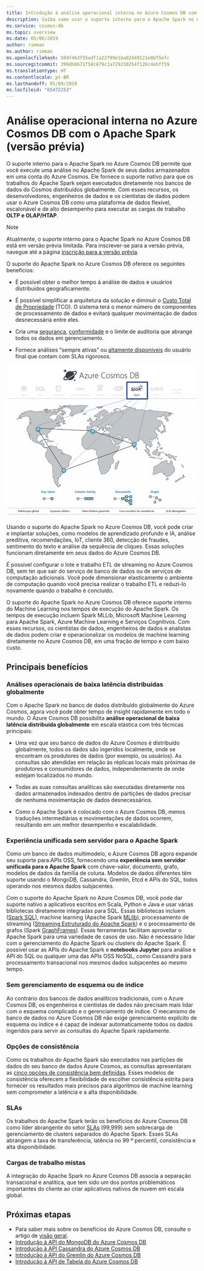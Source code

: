 ```yaml
---
title: Introdução à análise operacional interna no Azure Cosmos DB com o Apache Spark
description: Saiba como usar o suporte interno para o Apache Spark no Azure Cosmos DB para executar análise operacional e IA
ms.service: cosmos-db
ms.topic: overview
ms.date: 05/06/2019
author: rimman
ms.author: rimman
ms.openlocfilehash: 504f463f55edf1a22f99e1ba02449121e8bf5efc
ms.sourcegitcommit: 399db0671f58c879c1a729230254f12bc4ebff59
ms.translationtype: HT
ms.contentlocale: pt-BR
ms.lasthandoff: 05/09/2019
ms.locfileid: "65472253"
---
```

# <a name="built-in-operational-analytics-in-azure-cosmos-db-with-apache-spark-preview"></a>Análise operacional interna no Azure Cosmos DB com o Apache Spark (versão prévia) 

O suporte interno para o Apache Spark no Azure Cosmos DB permite que você execute uma análise no Apache Spark de seus dados armazenados em uma conta do Azure Cosmos. Ele fornece o suporte nativo para que os trabalhos do Apache Spark sejam executados diretamente nos bancos de dados do Cosmos distribuídos globalmente. Com esses recursos, os desenvolvedores, engenheiros de dados e os cientistas de dados podem usar o Azure Cosmos DB como uma plataforma de dados flexível, escalonável e de alto desempenho para executar as cargas de trabalho **OLTP e OLAP/HTAP**. 

> [!NOTE]
> Atualmente, o suporte interno para o Apache Spark no Azure Cosmos DB está em versão prévia limitada. Para inscrever-se para a versão prévia, navegue até a página [inscrição para a versão prévia](https://portal.azure.com/?feature.customportal=false#create/Microsoft.DocumentDB). 

O suporte do Apache Spark no Azure Cosmos DB oferece os seguintes benefícios:

* É possível obter o melhor tempo à análise de dados e usuários distribuídos geograficamente.

* É possível simplificar a arquitetura da solução e diminuir o [Custo Total de Propriedade](total-cost-ownership.md) (TCO). O sistema terá o menor número de componentes de processamento de dados e evitará qualquer movimentação de dados desnecessária entre eles.

* Cria uma [segurança](secure-access-to-data.md), [conformidade](compliance.md) e o limite de auditoria que abrange todos os dados em gerenciamento.

* Fornece análises “sempre ativas” ou [altamente disponíveis](high-availability.md) do usuário final que contam com SLAs rigorosos.

![Suporte do Apache Spark na visualização do Azure Cosmos DB](./media/spark-api-introduction/spark-api-visualization.png)
 
Usando o suporte do Apache Spark no Azure Cosmos DB, você pode criar e implantar soluções, como modelos de aprendizado profundo e IA, análise preditiva, recomendações, IoT, cliente 360, detecção de fraudes, sentimento do texto e análise da sequência de cliques. Essas soluções funcionam diretamente em seus dados do Azure Cosmos DB.

É possível configurar o lote e trabalho ETL de streaming no Azure Cosmos DB, sem ter que sair do serviço de banco de dados ou de serviços de computação adicionais. Você pode dimensionar elasticamente o ambiente de computação quando você precisa realizar o trabalho ETL e reduzi-lo novamente quando o trabalho é concluído.

O suporte do Apache Spark no Azure Cosmos DB oferece suporte interno do Machine Learning nos tempos de execução do Apache Spark. Os tempos de execução incluem Spark MLLib, Microsoft Machine Learning para Apache Spark, Azure Machine Learning e Serviços Cognitivos. Com esses recursos, os cientistas de dados, engenheiros de dados e analistas de dados podem criar e operacionalizar os modelos de machine learning diretamente no Azure Cosmos DB, em uma fração de tempo e com baixo custo.


## <a name="key-benefits"></a>Principais benefícios

### <a name="globally-distributed-low-latency-operational-analytics-and-ai"></a>Análises operacionais de baixa latência distribuídas globalmente

Com o Apache Spark no banco de dados distribuído globalmente do Azure Cosmos, agora você pode obter tempo de insight rapidamente em todo o mundo. O Azure Cosmos DB possibilita **análise operacional de baixa latência distribuída globalmente** em escala elástica com três técnicas principais:

* Uma vez que seu banco de dados do Azure Cosmos é distribuído globalmente, todos os dados são ingeridos localmente, onde se encontram os produtores de dados (por exemplo, os usuários). As consultas são atendidas em relação às réplicas locais mais próximas de produtores e consumidores de dados, independentemente de onde estejam localizados no mundo. 

* Todas as suas consultas analíticas são executadas diretamente nos dados armazenados indexados dentro de partições de dados precisar de nenhuma movimentação de dados desnecessários. 

* Como o Apache Spark é colocado com o Azure Cosmos DB, menos traduções intermediárias e movimentações de dados ocorrem, resultando em um melhor desempenho e escalabilidade.

### <a name="unified-serverless-experience-for-apache-spark"></a>Experiência unificada sem servidor para o Apache Spark

Como um banco de dados multimodelo, o Azure Cosmos DB agora expande seu suporte para APIs OSS, fornecendo uma **experiência sem servidor unificada para o Apache Spark** com chave-valor, documento, grafo, modelos de dados da família de coluna. Modelos de dados diferentes têm suporte usando o MongoDB, Cassandra, Gremlin, Etcd e APIs do SQL, todos operando nos mesmos dados subjacentes. 

Com o suporte do Apache Spark no Azure Cosmos DB, você pode dar suporte nativo a aplicativos escritos em Scala, Python e Java e usar várias bibliotecas diretamente integradas para SQL. Essas bibliotecas incluem ([Spark SQL](https://spark.apache.org/sql/)), machine learning (Apache Spark [MLlib](https://spark.apache.org/mllib/)), processamento de streaming ([Streaming Estruturado do Apache Spark](https://spark.apache.org/streaming/)) e o processamento de grafos (Spark [GraphFrames]( https://docs.databricks.com/spark/latest/graph-analysis/graphframes/user-guide-python.html)). Essas ferramentas facilitam aproveitar o Apache Spark para uma variedade de casos de uso. Não é necessário lidar com o gerenciamento do Apache Spark ou clusters do Apache Spark. É possível usar as APIs do Apache Spark e **notebooks Jupyter** para análise e API do SQL ou qualquer uma das APIs OSS NoSQL, como Cassandra para processamento transacional nos mesmos dados subjacentes ao mesmo tempo.

### <a name="no-schema-or-index-management"></a>Sem gerenciamento de esquema ou de índice

Ao contrário dos bancos de dados analíticos tradicionais, com o Azure Cosmos DB, os engenheiros e cientistas de dados não precisam mais lidar com o esquema complicado e o gerenciamento de índice. O mecanismo de banco de dados no Azure Cosmos DB não exige gerenciamento explícito de esquema ou índice e é capaz de indexar automaticamente todos os dados ingeridos para servir as consultas do Apache Spark rapidamente. 

### <a name="consistency-choices"></a>Opções de consistência

Como os trabalhos do Apache Spark são executados nas partições de dados do seu banco de dados Azure Cosmos, as consultas apresentaram as [cinco opções de consistência bem definidas](consistency-levels.md). Esses modelos de consistência oferecem a flexibilidade de escolher consistência estrita para fornecer os resultados mais precisos para algoritmos de machine learning sem comprometer a latência e a alta disponibilidade. 

### <a name="slas"></a>SLAs

Os trabalhos do Apache Spark terão os benefícios do Azure Cosmos DB como líder abrangente do setor [SLAs](https://azure.microsoft.com/support/legal/sla/documentdb/v1_1/) (99,999) sem sobrecarga de gerenciamento de clusters separados do Apache Spark. Esses SLAs abrangem a taxa de transferência, latência no 99 º percentil, consistência e alta disponibilidade. 

### <a name="mixed-workloads"></a>Cargas de trabalho mistas

A integração do Apache Spark no Azure Cosmos DB associa a separação transacional e analítica, que tem sido um dos pontos problemáticos importantes do cliente ao criar aplicativos nativos de nuvem em escala global. 

## <a name="next-steps"></a>Próximas etapas

* Para saber mais sobre os benefícios do Azure Cosmos DB, consulte o artigo de [visão geral](introduction.md).
* [Introdução à API do MongoDB do Azure Cosmos DB](mongodb-introduction.md)
* [Introdução à API Cassandra do Azure Cosmos DB](cassandra-introduction.md)
* [Introdução à API do Gremlin do Azure Cosmos DB](graph-introduction.md)
* [Introdução à API de Tabela do Azure Cosmos DB](table-introduction.md)




